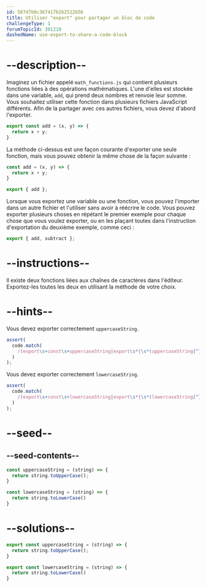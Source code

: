 ```yaml
---
id: 587d7b8c367417b2b2512b56
title: Utiliser "export" pour partager un bloc de code
challengeType: 1
forumTopicId: 301219
dashedName: use-export-to-share-a-code-block
---
```


# --description--

Imaginez un fichier appelé `math_functions.js` qui contient plusieurs fonctions liées à des opérations mathématiques. L'une d'elles est stockée dans une variable, `add`, qui prend deux nombres et renvoie leur somme. Vous souhaitez utiliser cette fonction dans plusieurs fichiers JavaScript différents. Afin de la partager avec ces autres fichiers, vous devez d'abord l'exporter.

```js
export const add = (x, y) => {
  return x + y;
}
```

La méthode ci-dessus est une façon courante d'exporter une seule fonction, mais vous pouvez obtenir la même chose de la façon suivante :

```js
const add = (x, y) => {
  return x + y;
}

export { add };
```

Lorsque vous exportez une variable ou une fonction, vous pouvez l'importer dans un autre fichier et l'utiliser sans avoir à réécrire le code. Vous pouvez exporter plusieurs choses en répétant le premier exemple pour chaque chose que vous voulez exporter, ou en les plaçant toutes dans l'instruction d'exportation du deuxième exemple, comme ceci : 

```js
export { add, subtract };
```

# --instructions--

Il existe deux fonctions liées aux chaînes de caractères dans l'éditeur. Exportez-les toutes les deux en utilisant la méthode de votre choix.

# --hints--

Vous devez exporter correctement `uppercaseString`.

```js
assert(
  code.match(
    /(export\s+const\s+uppercaseString|export\s*{\s*(uppercaseString[^}]*|[^,]*,\s*uppercaseString\s*)})/g
  )
);
```

Vous devez exporter correctement `lowercaseString`.

```js
assert(
  code.match(
    /(export\s+const\s+lowercaseString|export\s*{\s*(lowercaseString[^}]*|[^,]*,\s*lowercaseString\s*)})/g
  )
);
```

# --seed--

## --seed-contents--

```js
const uppercaseString = (string) => {
  return string.toUpperCase();
}

const lowercaseString = (string) => {
  return string.toLowerCase()
}
```

# --solutions--

```js
export const uppercaseString = (string) => {
  return string.toUpperCase();
}

export const lowercaseString = (string) => {
  return string.toLowerCase()
}
```
